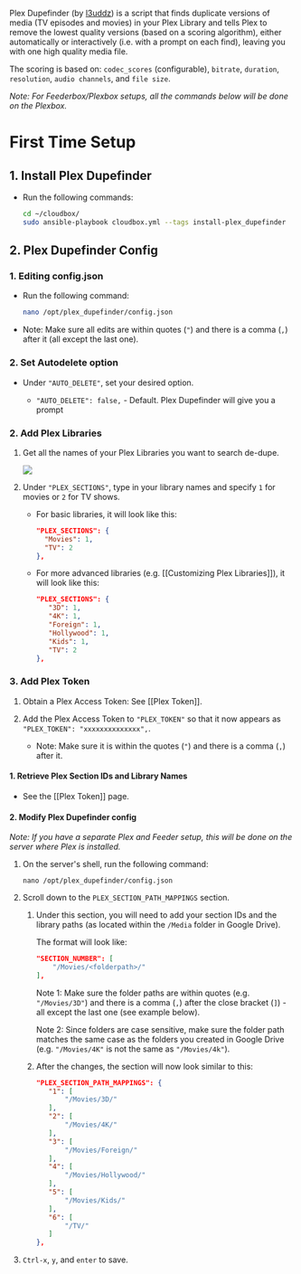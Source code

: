 Plex Dupefinder (by [l3uddz](https://github.com/l3uddz/plex_dupefinder/)) is a script that finds duplicate versions of media (TV episodes and movies) in your Plex Library and tells Plex to remove the lowest quality versions (based on a scoring algorithm), either automatically or interactively (i.e. with a prompt on each find), leaving you with one high quality media file. 

The scoring is based on: `codec_scores` (configurable), `bitrate`, `duration`, `resolution`, `audio channels`, and `file size`. 

_Note: For Feederbox/Plexbox setups, all the commands below will be done on the Plexbox._


# First Time Setup

## 1. Install Plex Dupefinder

- Run the following commands: 

  ```bash
  cd ~/cloudbox/
  sudo ansible-playbook cloudbox.yml --tags install-plex_dupefinder
  ```

## 2. Plex Dupefinder Config

### 1. Editing config.json

- Run the following command: 

   ```bash
   nano /opt/plex_dupefinder/config.json
   ```

 - Note: Make sure all edits are within quotes (`"`) and there is a comma (`,`) after it (all except the last one).


### 2. Set Autodelete option

- Under `"AUTO_DELETE"`, set your desired option.

  -  `"AUTO_DELETE": false,` - Default. Plex Dupefinder will give you a prompt 

### 2. Add Plex Libraries

1. Get all the names of your Plex Libraries you want to search de-dupe. 

   ![](https://i.imgur.com/JFRTD1m.png)

1. Under `"PLEX_SECTIONS"`, type in your library names and specify `1` for movies or `2` for TV shows. 

   - For basic libraries, it will look like this: 

     ```json
     "PLEX_SECTIONS": {
       "Movies": 1,
       "TV": 2
     },
     ```

   - For more advanced libraries (e.g. [[Customizing Plex Libraries]]), it will look like this: 

     ```json
     "PLEX_SECTIONS": {
        "3D": 1,
        "4K": 1,
        "Foreign": 1,
        "Hollywood": 1,
        "Kids": 1,
        "TV": 2
     },
     ```

### 3. Add Plex Token

1. Obtain a Plex Access Token: See [[Plex Token]].

2. Add the Plex Access Token to `"PLEX_TOKEN"` so that it now appears as `"PLEX_TOKEN": "xxxxxxxxxxxxxx",`.

      - Note: Make sure it is within the quotes (`"`) and there is a comma (`,`) after it.






#### 1. Retrieve Plex Section IDs and Library Names

 - See the [[Plex Token]] page.


#### 2. Modify Plex Dupefinder config

_Note: If you have a separate Plex and Feeder setup, this will be done on the server where Plex is installed._

1. On the server's shell, run the following command:

    ```
    nano /opt/plex_dupefinder/config.json
    ```

1. Scroll down to the `PLEX_SECTION_PATH_MAPPINGS` section.

    1. Under this section, you will need to add your section IDs and the library paths (as located within the `/Media` folder in Google Drive). 

       The format will look like:

       ```json
       "SECTION_NUMBER": [
           "/Movies/<folderpath>/"
       ],
       ```

       Note 1: Make sure the folder paths are within quotes (e.g. `"/Movies/3D"`) and there is a comma (`,`) after the close bracket (`]`) - all except the last one (see example below).

       Note 2: Since folders are case sensitive, make sure the folder path matches the same case as the folders you created in Google Drive (e.g. `"/Movies/4K"` is not the same as `"/Movies/4k"`).

    1. After the changes, the section will now look similar to this:

       ```json
       "PLEX_SECTION_PATH_MAPPINGS": {
          "1": [
              "/Movies/3D/"
          ],
          "2": [
              "/Movies/4K/"
          ],
          "3": [
              "/Movies/Foreign/"
          ],
          "4": [
              "/Movies/Hollywood/"
          ],
          "5": [
              "/Movies/Kids/"
          ],
          "6": [
              "/TV/"
          ]
       },
       ```

1. `Ctrl-x`, `y`, and `enter` to save.
